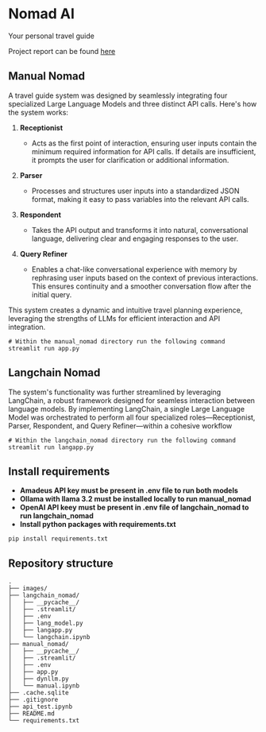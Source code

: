 # Nomad AI
Your personal travel guide

Project report can be found [here](./docs/report.html)

## Manual Nomad
A travel guide system was designed by seamlessly integrating four specialized Large Language Models and three distinct API calls. Here's how the system works:

1. **Receptionist**  
   - Acts as the first point of interaction, ensuring user inputs contain the minimum required information for API calls. If details are insufficient, it prompts the user for clarification or additional information.

2. **Parser**  
   - Processes and structures user inputs into a standardized JSON format, making it easy to pass variables into the relevant API calls.

3. **Respondent**  
   - Takes the API output and transforms it into natural, conversational language, delivering clear and engaging responses to the user.

4. **Query Refiner**  
   - Enables a chat-like conversational experience with memory by rephrasing user inputs based on the context of previous interactions. This ensures continuity and a smoother conversation flow after the initial query.

This system creates a dynamic and intuitive travel planning experience, leveraging the strengths of LLMs for efficient interaction and API integration.

 ```
# Within the manual_nomad directory run the following command
streamlit run app.py
 ```

## Langchain Nomad
The system's functionality was further streamlined by leveraging LangChain, a robust framework designed for seamless interaction between language models. By implementing LangChain, a single Large Language Model was orchestrated to perform all four specialized roles—Receptionist, Parser, Respondent, and Query Refiner—within a cohesive workflow

 ```
# Within the langchain_nomad directory run the following command
streamlit run langapp.py
 ```

## Install requirements

 - **Amadeus API key must be present in .env file to run both models**
 - **Ollama with llama 3.2 must be installed locally to run manual_nomad**
 - **OpenAI API keey must be present in .env file of langchain_nomad to run langchain_nomad**
 - **Install python packages with requirements.txt**
```
pip install requirements.txt
```

## Repository structure

```
.
├── images/
├── langchain_nomad/
│   ├── __pycache__/
│   ├── .streamlit/
│   ├── .env
│   ├── lang_model.py
│   ├── langapp.py
│   └── langchain.ipynb
├── manual_nomad/
│   ├── __pycache__/
│   ├── .streamlit/
│   ├── .env
│   ├── app.py
│   ├── dynllm.py
│   └── manual.ipynb
├── .cache.sqlite
├── .gitignore
├── api_test.ipynb
├── README.md
└── requirements.txt

```